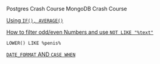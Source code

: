 Postgres Crash Course
MongoDB Crash Course

[Using `IF(), AVERAGE()`](https://leetcode.com/problems/confirmation-rate/?envType=study-plan-v2&envId=top-sql-50)

[How to filter odd/even Numbers and use `NOT LIKE "%text"`](https://leetcode.com/problems/not-boring-movies/?envType=study-plan-v2&envId=top-sql-50)

`LOWER() LIKE %penis%`

[`DATE_FORMAT` AND `CASE WHEN`](https://leetcode.com/problems/monthly-transactions-i/solutions/4184554/medium-easy-approach-2023-explained-sql/?envType=study-plan-v2&envId=top-sql-50)


